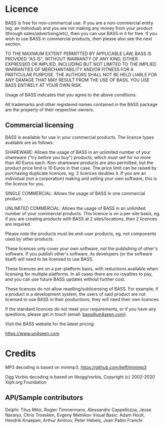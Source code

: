 Licence
=======
BASS is free for non-commercial use. If you are a non-commercial entity
(eg. an individual) and you are not making any money from your product
(through sales/advertising/etc), then you can use BASS in it for free.
If you wish to use BASS in commercial products, then please also see the
next section.

TO THE MAXIMUM EXTENT PERMITTED BY APPLICABLE LAW, BASS IS PROVIDED
"AS IS", WITHOUT WARRANTY OF ANY KIND, EITHER EXPRESSED OR IMPLIED,
INCLUDING BUT NOT LIMITED TO THE IMPLIED WARRANTIES OF MERCHANTABILITY
AND/OR FITNESS FOR A PARTICULAR PURPOSE. THE AUTHORS SHALL NOT BE HELD
LIABLE FOR ANY DAMAGE THAT MAY RESULT FROM THE USE OF BASS. YOU USE
BASS ENTIRELY AT YOUR OWN RISK.

Usage of BASS indicates that you agree to the above conditions.

All trademarks and other registered names contained in the BASS
package are the property of their respective owners.

Commercial licensing
--------------------
BASS is available for use in your commercial products. The licence
types available are as follows:

SHAREWARE: Allows the usage of BASS in an unlimited number of your
shareware ("try before you buy") products, which must sell for no more
than 40 Euros each. Non-shareware products are also permitted, but the
product price limit is 10 Euros in that case. The price limit can be
raised by purchasing duplicate licences, eg. 2 licences doubles it. If
you are an individual (not a corporation) making and selling your own
software, this is the licence for you. 

SINGLE COMMERCIAL: Allows the usage of BASS in one commercial product.

UNLIMITED COMMERCIAL: Allows the usage of BASS in an unlimited number
of your commercial products. This licence is on a per-site basis, eg.
if you are creating products with BASS at 2 sites/locations, then 2
licences are required.

Please note the products must be end-user products, eg. not components
used by other products. 

These licences only cover your own software, not the publishing of
other's software. If you publish other's software, its developers (or
the software itself) will need to be licensed to use BASS.

These licences are on a per-platform basis, with reductions available
when licensing for multiple platforms. In all cases there are no royalties
to pay, and you can use future BASS updates without further cost.

These licences do not allow reselling/sublicensing of BASS. For example,
if a product is a development system, the users of said product are not
licensed to use BASS in their productions; they will need their own
licences.

If the standard licences do not meet your requirements, or if you have
any questions, please get in touch (email: bass@un4seen.com).

Visit the BASS website for the latest pricing:

https://www.un4seen.com


Credits
=======
MP3 decoding is based on minimp3, https://github.com/lieff/minimp3

Ogg Vorbis decoding is based on libogg/vorbis,
Copyright (c) 2002-2020 Xiph.org Foundation

API/Sample contributors
-----------------------
Delphi: Titus Miloi, Rogier Timmermans, Alessandro Cappellozza,
        Jesse Naranjo, Chris Troesken, Evgeny Melnikov
Visual Basic: Adam Hoult, Hendrik Knaepen, Arthur Aminov,
              Peter Hebels, Juan Pablo Franchi
